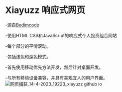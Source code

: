 # Xiayuzz 响应式网页
-源自[Bedimcode](https://www.youtube.com/c/Bedimcode)

-使用HTML CSS和JavaScript的响应式个人投资组合网站

-每个部分的平滑滚动。

-包括浅色和深色模式。

-首先使用移动优先方法开发，然后针对桌面开发。

-与所有移动设备兼容，并具有美观宜人的用户界面。
![网页捕获_14-4-2023_19223_xiayuzz github io](https://user-images.githubusercontent.com/119193834/232030936-cb504c4d-04a1-416e-9bce-9898d3155060.jpg)





